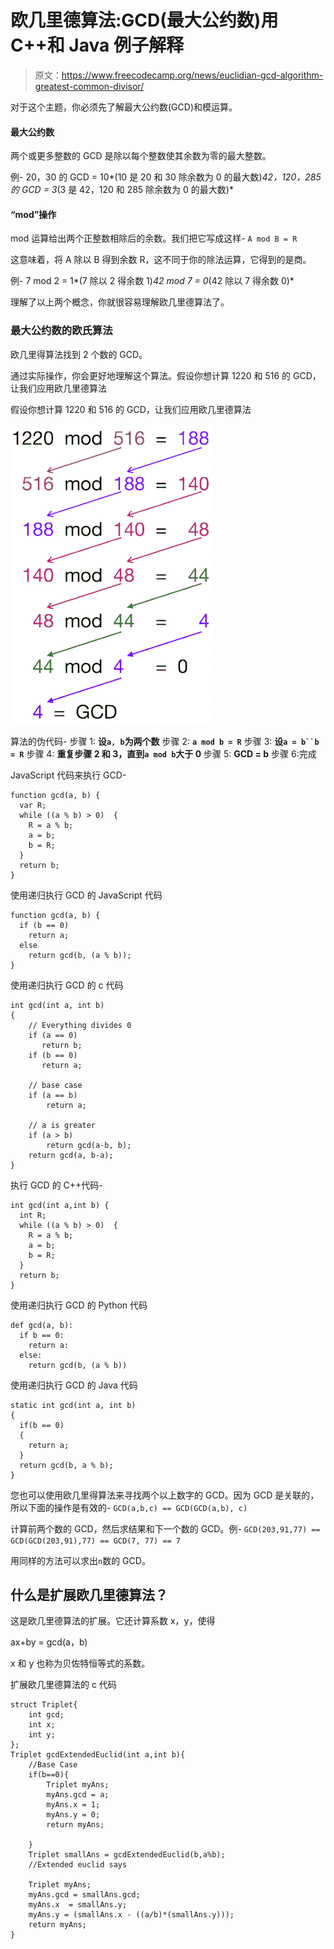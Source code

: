 # 欧几里德算法:GCD(最大公约数)用 C++和 Java 例子解释

> 原文：<https://www.freecodecamp.org/news/euclidian-gcd-algorithm-greatest-common-divisor/>

对于这个主题，你必须先了解最大公约数(GCD)和模运算。

#### 最大公约数

两个或更多整数的 GCD 是除以每个整数使其余数为零的最大整数。

例-
20，30 的 GCD = 10*(10 是 20 和 30 除余数为 0 的最大数)*42，120，285 的 GCD = 3*(3 是 42，120 和 285 除余数为 0 的最大数)*

#### “mod”操作

mod 运算给出两个正整数相除后的余数。我们把它写成这样-
`A mod B = R`

这意味着，将 A 除以 B 得到余数 R，这不同于你的除法运算，它得到的是商。

例-
7 mod 2 = 1*(7 除以 2 得余数 1)*42 mod 7 = 0*(42 除以 7 得余数 0)*

理解了以上两个概念，你就很容易理解欧几里德算法了。

### 最大公约数的欧氏算法

欧几里得算法找到 2 个数的 GCD。

通过实际操作，你会更好地理解这个算法。假设你想计算 1220 和 516 的 GCD，让我们应用欧几里德算法

假设你想计算 1220 和 516 的 GCD，让我们应用欧几里德算法

![Euclidean Example](img/4c242562ffef95b9a4ec035dfe538c9a.png)

算法的伪代码-
步骤 1: **设`a, b`为两个数**
步骤 2: **`a mod b = R`**
步骤 3: **设`a = b``b = R`**
步骤 4: **重复步骤 2 和 3，直到`a mod b`大于 0**
步骤 5: **GCD = b**
步骤 6:完成

JavaScript 代码来执行 GCD-

```
function gcd(a, b) {
  var R;
  while ((a % b) > 0)  {
    R = a % b;
    a = b;
    b = R;
  }
  return b;
} 
```

使用递归执行 GCD 的 JavaScript 代码

```
function gcd(a, b) {
  if (b == 0)
    return a;
  else
    return gcd(b, (a % b));
} 
```

使用递归执行 GCD 的 c 代码

```
int gcd(int a, int b) 
{ 
    // Everything divides 0  
    if (a == 0) 
       return b; 
    if (b == 0) 
       return a; 

    // base case 
    if (a == b) 
        return a; 

    // a is greater 
    if (a > b) 
        return gcd(a-b, b); 
    return gcd(a, b-a); 
} 
```

执行 GCD 的 C++代码-

```
int gcd(int a,int b) {
  int R;
  while ((a % b) > 0)  {
    R = a % b;
    a = b;
    b = R;
  }
  return b;
} 
```

使用递归执行 GCD 的 Python 代码

```
def gcd(a, b):
  if b == 0:
    return a:
  else:
    return gcd(b, (a % b)) 
```

使用递归执行 GCD 的 Java 代码

```
static int gcd(int a, int b)
{
  if(b == 0)
  {
    return a;
  }
  return gcd(b, a % b);
} 
```

您也可以使用欧几里得算法来寻找两个以上数字的 GCD。因为 GCD 是关联的，所以下面的操作是有效的- `GCD(a,b,c) == GCD(GCD(a,b), c)`

计算前两个数的 GCD，然后求结果和下一个数的 GCD。例- `GCD(203,91,77) == GCD(GCD(203,91),77) == GCD(7, 77) == 7`

用同样的方法可以求出`n`数的 GCD。

## 什么是扩展欧几里德算法？

这是欧几里德算法的扩展。它还计算系数 x，y，使得

ax+by = gcd(a，b)

x 和 y 也称为贝佐特恒等式的系数。

扩展欧几里德算法的 c 代码

```
struct Triplet{
	int gcd;
	int x;
	int y;
};
Triplet gcdExtendedEuclid(int a,int b){
	//Base Case
	if(b==0){
		Triplet myAns;
		myAns.gcd = a;
		myAns.x = 1;
		myAns.y = 0;
		return myAns;

	}
	Triplet smallAns = gcdExtendedEuclid(b,a%b);
	//Extended euclid says

	Triplet myAns;
	myAns.gcd = smallAns.gcd;
	myAns.x  = smallAns.y;
	myAns.y = (smallAns.x - ((a/b)*(smallAns.y)));
	return myAns;	
} 
```